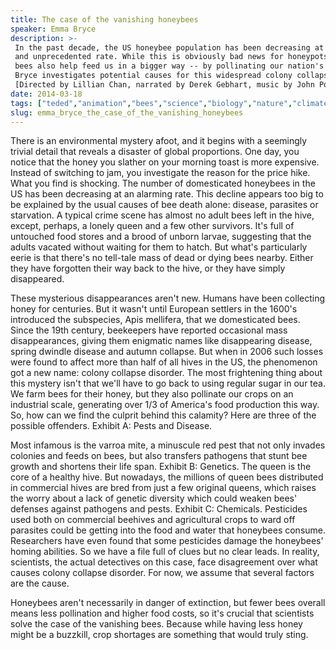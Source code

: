 ```yaml
---
title: The case of the vanishing honeybees
speaker: Emma Bryce
description: >-
 In the past decade, the US honeybee population has been decreasing at an alarming
 and unprecedented rate. While this is obviously bad news for honeypots everywhere,
 bees also help feed us in a bigger way -- by pollinating our nation's crops. Emma
 Bryce investigates potential causes for this widespread colony collapse disorder.
 [Directed by Lillian Chan, narrated by Derek Gebhart, music by John Poon].
date: 2014-03-18
tags: ["teded","animation","bees","science","biology","nature","climate-change","farming","insects"]
slug: emma_bryce_the_case_of_the_vanishing_honeybees
---
```


There is an environmental mystery afoot, and it begins with a seemingly trivial detail
that reveals a disaster of global proportions. One day, you notice that the honey you
slather on your morning toast is more expensive. Instead of switching to jam, you
investigate the reason for the price hike. What you find is shocking. The number of
domesticated honeybees in the US has been decreasing at an alarming rate. This decline
appears too big to be explained by the usual causes of bee death alone: disease, parasites
or starvation. A typical crime scene has almost no adult bees left in the hive, except,
perhaps, a lonely queen and a few other survivors. It's full of untouched food stores and
a brood of unborn larvae, suggesting that the adults vacated without waiting for them to
hatch. But what's particularly eerie is that there's no tell-tale mass of dead or dying
bees nearby. Either they have forgotten their way back to the hive, or they have simply
disappeared.

These mysterious disappearances aren't new. Humans have been collecting honey for
centuries. But it wasn't until European settlers in the 1600's introduced the subspecies, 
Apis mellifera, that we domesticated bees. Since the 19th century, beekeepers have
reported occasional mass disappearances, giving them enigmatic names like disappearing
disease, spring dwindle disease and autumn collapse. But when in 2006 such losses were
found to affect more than half of all hives in the US, the phenomenon got a new name:
colony collapse disorder. The most frightening thing about this mystery isn't that we'll
have to go back to using regular sugar in our tea. We farm bees for their honey, but they
also pollinate our crops on an industrial scale, generating over 1/3 of America's food
production this way. So, how can we find the culprit behind this calamity? Here are three
of the possible offenders. Exhibit A: Pests and Disease.

Most infamous is the varroa mite, a minuscule red pest that not only invades colonies and
feeds on bees, but also transfers pathogens that stunt bee growth and shortens their life
span. Exhibit B: Genetics. The queen is the core of a healthy hive. But nowadays, the
millions of queen bees distributed in commercial hives are bred from just a few original
queens, which raises the worry about a lack of genetic diversity which could weaken bees'
defenses against pathogens and pests. Exhibit C: Chemicals. Pesticides used both on
commercial beehives and agricultural crops to ward off parasites could be getting into
the food and water that honeybees consume. Researchers have even found that some
pesticides damage the honeybees' homing abilities. So we have a file full of clues but no
clear leads. In reality, scientists, the actual detectives on this case, face
disagreement over what causes colony collapse disorder. For now, we assume that several
factors are the cause.

Honeybees aren't necessarily in danger of extinction, but fewer bees overall means less
pollination and higher food costs, so it's crucial that scientists solve the case of the
vanishing bees. Because while having less honey might be a buzzkill, crop shortages are
something that would truly sting.

<!--
ad_duration=0
event="TED-Ed"
external_start_time=0
intro_duration=0
is_subtitle_required="False"
is_talk_featured="False"
language="en"
language_swap="False"
native_language="en"
number_of_related_talks=6
number_of_speakers=1
number_of_subtitled_videos=0
number_of_tags=9
number_of_talk_download_languages=25
number_of_talk_more_resources=0
number_of_talk_recommendations=0
number_of_talks_take_actions=0
post_ad_duration=0
published_timestamp="2019-03-15 19:55:53"
recording_date="2014-03-18"
speaker_is_published=0
speaker_name="Emma Bryce"
talk_name="The case of the vanishing honeybees"
talks_tags=["teded","animation","bees","science","biology","nature","climate-change","farming","insects"]
url_webpage="https://www.ted.com/talks/emma_bryce_the_case_of_the_vanishing_honeybees"
video_type_name="TED-Ed Original"
-->